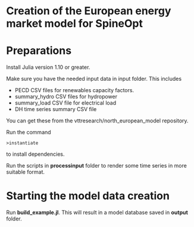 Creation of the European energy market model for SpineOpt
===

# Preparations

Install Julia version 1.10 or greater.

Make sure you have the needed input data in input folder. This includes

* PECD CSV files for renewables capacity factors.
* summary_hydro CSV files for hydropower
* summary_load CSV file for electrical load
* DH time series summary CSV file

You can get these from the vttresearch/north_european_model repository.

Run the command
```
>instantiate
```

to install dependencies.

Run the scripts in **processinput** folder to render some time series in more suitable format.

# Starting the model data creation

Run **build_example.jl**. This will result in a model database saved in **output** folder.
